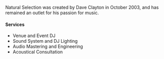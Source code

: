 Natural Selection was created by Dave Clayton in October 2003, and has remained an outlet for his passion for music.

#### Services

- Venue and Event DJ
- Sound System and DJ Lighting
- Audio Mastering and Engineering
- Acoustical Consultation
